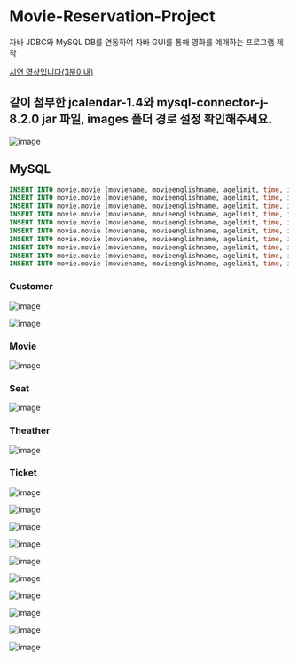 # Movie-Reservation-Project
자바 JDBC와 MySQL DB를 연동하여 자바 GUI를 통해 영화를 예매하는 프로그램 제작

[시연 영상입니다(3분이내)](https://www.youtube.com/watch?v=p3Ag17ESiH4)

## 같이 첨부한 jcalendar-1.4와 mysql-connector-j-8.2.0 jar 파일, images 폴더 경로 설정 확인해주세요.
![image](https://github.com/gd-hi/Movie-Reservation-Project/assets/148930703/c1d04253-0f35-4422-a5c5-37139dbbf45d)




## MySQL

```sql
INSERT INTO movie.movie (moviename, movieenglishname, agelimit, time, imgsrc) VALUES ('서울의봄', '12.12: The Day', '12세 이상 관람가', 141, 'images/1212THEDAY.jpg');
INSERT INTO movie.movie (moviename, movieenglishname, agelimit, time, imgsrc) VALUES ('범죄도시3', 'THE ROUNDUP : NO WAY OUT', '15세 이상 관람가', 105, 'images/THEROUNDUPNOWAYOUT.jpg');
INSERT INTO movie.movie (moviename, movieenglishname, agelimit, time, imgsrc) VALUES ('엘리멘탈', 'Elemental', '전체 관람가', 109, 'images/Elemental.jpg');
INSERT INTO movie.movie (moviename, movieenglishname, agelimit, time, imgsrc) VALUES ('스즈메의 문단속', 'Suzume', '12세 이상 관람가', 122, 'images/Suzume.jpg');
INSERT INTO movie.movie (moviename, movieenglishname, agelimit, time, imgsrc) VALUES ('밀수', 'Smugglers', '15세 이상 관람가', 129, 'images/Smugglers.jpg');
INSERT INTO movie.movie (moviename, movieenglishname, agelimit, time, imgsrc) VALUES ('더 퍼스트 슬램덩크', 'THEFIRSTSLAMDUNK', '12세 이상 관람가', 107, 'images/THEFIRSTSLAMDUNK.jpg');
INSERT INTO movie.movie (moviename, movieenglishname, agelimit, time, imgsrc) VALUES ('가디언즈 오브 갤럭시 3', 'Guardians Galaxy', '12세 이상 관람가', 150, 'images/Guardians.jpg');
INSERT INTO movie.movie (moviename, movieenglishname, agelimit, time, imgsrc) VALUES ('미션 임파서블 데드 레코닝', 'Mission', '15세 이상 관람가', 163, 'images/Mission.jpg');
INSERT INTO movie.movie (moviename, movieenglishname, agelimit, time, imgsrc) VALUES ('콘크리트 유토피아', 'Concrete Utopia', '15세 이상 관람가', 130, 'images/ConcreteUtopia.jpg');
INSERT INTO movie.movie (moviename, movieenglishname, agelimit, time, imgsrc) VALUES ('오펜하이머', 'Oppenheimer', '15세 이상 관람가', 180, 'images/Oppenheimer.jpg');
```

### Customer
![image](https://github.com/gd-hi/Movie-Reservation-Project/assets/148930703/db1dc842-fa60-4851-a368-7133d1754fe5)

![image](https://github.com/gd-hi/JDBC-Movie-Reservation-Project/assets/148930703/b5e9ddc1-b331-4114-8051-e6193a9e1110)


### Movie
![image](https://github.com/gd-hi/Movie-Reservation-Project/assets/148930703/85faf4de-5d7d-43c7-9fcc-271bfe2321e0)

### Seat
![image](https://github.com/gd-hi/Movie-Reservation-Project/assets/148930703/5e72759c-7ef2-43f1-a00b-9ef4dee16353)

### Theather
![image](https://github.com/gd-hi/Movie-Reservation-Project/assets/148930703/51c11f6b-345c-4c0d-b54b-765daade8e91)

### Ticket
![image](https://github.com/gd-hi/Movie-Reservation-Project/assets/148930703/98e2a819-b8ad-4559-8e3d-d6a6555de4d8)

![image](https://github.com/gd-hi/Movie-Reservation-Project/assets/148930703/b9082e69-fd63-4b5b-a299-4bc5e223a0bc)

![image](https://github.com/gd-hi/Movie-Reservation-Project/assets/148930703/ad67ea04-2366-4a02-a5b3-d53bc6b977d9)

![image](https://github.com/gd-hi/Movie-Reservation-Project/assets/148930703/1bb6003f-bba3-486f-aae6-8bdfff0a62d1)

![image](https://github.com/gd-hi/Movie-Reservation-Project/assets/148930703/af24de9c-1547-4d6b-9e5f-814ef4d5943e)

![image](https://github.com/gd-hi/Movie-Reservation-Project/assets/148930703/9436f278-1feb-40bf-8d67-4b1c86fd28d0)

![image](https://github.com/gd-hi/Movie-Reservation-Project/assets/148930703/09797d59-2719-42e4-b940-8c967456f861)

![image](https://github.com/gd-hi/Movie-Reservation-Project/assets/148930703/5c47a1dc-124a-4fb1-a2a7-bc76772ba774)

![image](https://github.com/gd-hi/Movie-Reservation-Project/assets/148930703/1ec30656-7fc1-4c1b-a67b-fa00138bf18d)

![image](https://github.com/gd-hi/Movie-Reservation-Project/assets/148930703/0cba21b9-443b-4d91-af52-e6a63e9a65d4)


